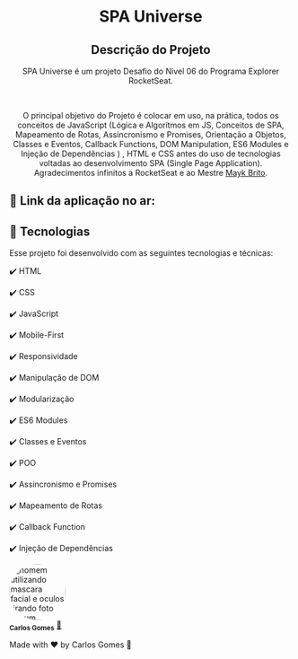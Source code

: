 <h1 align="center">
  SPA Universe
</h1>

<h2 align="center" >Descrição do Projeto</h2>
<p align="center">
SPA Universe é um projeto Desafio do Nível 06 do Programa Explorer RocketSeat.
</p>
</br>

<div align="center">
   <p>
    O principal objetivo do Projeto é colocar em uso, na prática, todos os conceitos de JavaScript (Lógica e Algorítmos em JS, Conceitos de SPA, Mapeamento de Rotas, Assincronismo e Promises, Orientação a Objetos, Classes e Eventos, Callback Functions, DOM Manipulation, ES6 Modules e Injeção de Dependências ) , HTML e CSS antes do uso de tecnologias voltadas ao desenvolvimento SPA (Single Page Application).
     <br/>
    Agradecimentos infinitos a RocketSeat e ao Mestre <a href="https://github.com/maykbrito">Mayk Brito</a>.</p>
  </p>
</div>
 
  
## 🔗 Link da aplicação no ar: <a href="https://cg-spauniverse.netlify.app/" target="_blank"></a>
  
## :rocket: Tecnologias

Esse projeto foi desenvolvido com as seguintes tecnologias e técnicas:

✔️ HTML

✔️ CSS

✔️ JavaScript

✔️ Mobile-First

✔️ Responsividade

✔️ Manipulação de DOM

✔️ Modularização

✔️ ES6 Modules

✔️ Classes e Eventos

✔️ POO

✔️ Assincronismo e Promises 

✔️ Mapeamento de Rotas

✔️ Callback Function

✔️ Injeção de Dependências


<a href="https://github.com/Dev-Shinsei">
 <img style="border-radius: 50%;" src="https://avatars.githubusercontent.com/u/61604214?v=4" width="100px;" alt="homem utilizando mascara facial e oculos tirando foto em um espelho de um elevador com seu celular a mostra"/>
 <br />
 <sub><b>Carlos Gomes</b></sub></a> <a href="https://github.com/Dev-Shinsei" title="Github">🚀</a>

Made with ❤️ by Carlos Gomes 👋
